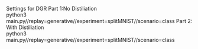 Settings for DGR
Part 1:No Distiliation   
python3 main.py//replay=generative//experiment=splitMNIST//scenario=class
Part 2: With Distiliation  
python3 main.py//replay=generative//experiment=splitMNIST//scenario=class
